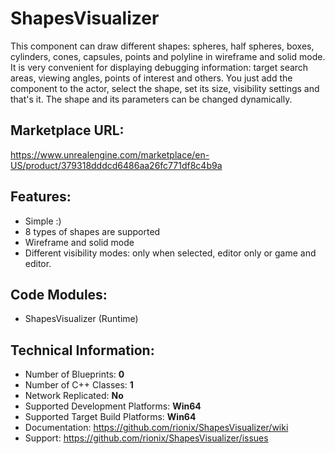 # ShapesVisualizer

This component can draw different shapes: spheres, half spheres, boxes, cylinders, cones, capsules, points and polyline in wireframe and solid mode. It is very convenient for displaying debugging information: target search areas, viewing angles, points of interest and others. You just add the component to the actor, select the shape, set its size, visibility settings and that's it. The shape and its parameters can be changed dynamically.

## Marketplace URL:

https://www.unrealengine.com/marketplace/en-US/product/379318dddcd6486aa26fc771df8c4b9a

## Features:

* Simple :)
* 8 types of shapes are supported
* Wireframe and solid mode
* Different visibility modes: only when selected, editor only or game and editor.

## Code Modules:

 * ShapesVisualizer (Runtime)

## Technical Information:

* Number of Blueprints: **0**
* Number of C++ Classes: **1**
* Network Replicated: **No**
* Supported Development Platforms: **Win64**
* Supported Target Build Platforms: **Win64**
* Documentation: https://github.com/rionix/ShapesVisualizer/wiki
* Support: https://github.com/rionix/ShapesVisualizer/issues
